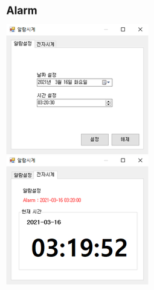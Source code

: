 # Alarm


<kbd>![SetAlarm](/WinformApp/WinForm_capture/알람설정.PNG "알람설정")</kbd>
<kbd>![Alarm](/WinformApp/WinForm_capture/알람.PNG "알람")</kbd>
